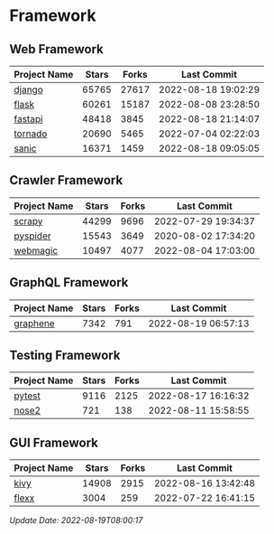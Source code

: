 # Framework

## Web Framework
| Project Name | Stars | Forks | Last Commit |
| ------------ | ----- | ----- | ----------- |
| [django](https://github.com/django/django) | 65765 | 27617 | 2022-08-18 19:02:29 |
| [flask](https://github.com/pallets/flask) | 60261 | 15187 | 2022-08-08 23:28:50 |
| [fastapi](https://github.com/tiangolo/fastapi) | 48418 | 3845 | 2022-08-18 21:14:07 |
| [tornado](https://github.com/tornadoweb/tornado) | 20690 | 5465 | 2022-07-04 02:22:03 |
| [sanic](https://github.com/sanic-org/sanic) | 16371 | 1459 | 2022-08-18 09:05:05 |

## Crawler Framework
| Project Name | Stars | Forks | Last Commit |
| ------------ | ----- | ----- | ----------- |
| [scrapy](https://github.com/scrapy/scrapy) | 44299 | 9696 | 2022-07-29 19:34:37 |
| [pyspider](https://github.com/binux/pyspider) | 15543 | 3649 | 2020-08-02 17:34:20 |
| [webmagic](https://github.com/code4craft/webmagic) | 10497 | 4077 | 2022-08-04 17:03:00 |

## GraphQL Framework
| Project Name | Stars | Forks | Last Commit |
| ------------ | ----- | ----- | ----------- |
| [graphene](https://github.com/graphql-python/graphene) | 7342 | 791 | 2022-08-19 06:57:13 |

## Testing Framework
| Project Name | Stars | Forks | Last Commit |
| ------------ | ----- | ----- | ----------- |
| [pytest](https://github.com/pytest-dev/pytest) | 9116 | 2125 | 2022-08-17 16:16:32 |
| [nose2](https://github.com/nose-devs/nose2) | 721 | 138 | 2022-08-11 15:58:55 |

## GUI Framework
| Project Name | Stars | Forks | Last Commit |
| ------------ | ----- | ----- | ----------- |
| [kivy](https://github.com/kivy/kivy) | 14908 | 2915 | 2022-08-16 13:42:48 |
| [flexx](https://github.com/flexxui/flexx) | 3004 | 259 | 2022-07-22 16:41:15 |

*Update Date: 2022-08-19T08:00:17*